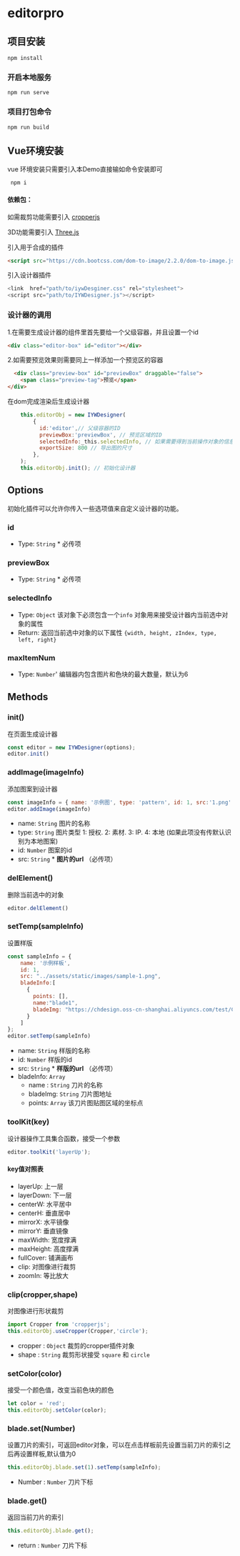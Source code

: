 # editorpro

## 项目安装
```
npm install
```

### 开启本地服务
```
npm run serve
```

### 项目打包命令
```
npm run build
```

## Vue环境安装

vue 环境安装只需要引入本Demo直接输如命令安装即可
```jvascript
 npm i
```

#### 依赖包：
如需裁剪功能需要引入 [cropperjs](https://github.com/fengyuanchen/cropperjs)

3D功能需要引入 [Three.js](https://github.com/mrdoob/three.js/)

引入用于合成的插件 
```html
<script src="https://cdn.bootcss.com/dom-to-image/2.2.0/dom-to-image.js"></script>
```


引入设计器插件
```javascript
<link  href="path/to/iywDesginer.css" rel="stylesheet">
<script src="path/to/IYWDesigner.js"></script>
```


### 设计器的调用
1.在需要生成设计器的组件里首先要给一个父级容器，并且设置一个id
```html
<div class="editor-box" id="editor"></div>
```
2.如需要预览效果则需要同上一样添加一个预览区的容器
```html
  <div class="preview-box" id="previewBox" draggable="false">
    <span class="preview-tag">预览</span>
</div>
```
在dom完成渲染后生成设计器
```javascript
    this.editorObj = new IYWDesigner(
        {
          id:'editor',// 父级容器的ID
          previewBox:'previewBox', // 预览区域的ID
          selectedInfo:_this.selectedInfo, // 如果需要得到当前操作对象的信息则传
          exportSize: 800 // 导出图的尺寸
        },
    );
    this.editorObj.init(); // 初始化设计器
```

## Options
初始化插件可以允许你传入一些选项值来自定义设计器的功能。

### id
  * Type: ``String`` * 必传项

### previewBox
* Type: ``String`` * 必传项

### selectedInfo
* Type: ``Object``  该对象下必须包含一个``info`` 对象用来接受设计器内当前选中对象的属性
* Return: 返回当前选中对象的以下属性 ``{width, height, zIndex, type, left, right}`` 


### maxItemNum
* Type: ``Number``' 编辑器内包含图片和色块的最大数量，默认为6 


## Methods


### init()
在页面生成设计器


```javascript
const editor = new IYWDesigner(options);
editor.init()
```
### addImage(imageInfo)
添加图案到设计器
```javascript
const imageInfo = { name: '示例图', type: 'pattern', id: 1, src:'1.png' };
editor.addImage(imageInfo)
```
* name: ``String`` 图片的名称 
* type: ``String`` 图片类型 1: 授权. 2: 素材. 3: IP. 4: 本地 (如果此项没有传默认识别为本地图案)
* id: ``Number`` 图案的id
* src: ``String`` * **图片的url** （必传项）
### delElement()
删除当前选中的对象
```javascript
editor.delElement()
```

### setTemp(sampleInfo)
设置样版
```javascript
const sampleInfo = {
    name: '示例样板',
    id: 1, 
    src: "../assets/static/images/sample-1.png",
    bladeInfo:[
      {
        points: [],  
        name:"blade1",
        bladeImg: "https://chdesign.oss-cn-shanghai.aliyuncs.com/test/CUMS/OA/20210225/161425967385244942.png",
      }
    ] 
};
editor.setTemp(sampleInfo)
```
* name: ``String`` 样版的名称
* id: ``Number`` 样版的id
* src: ``String`` * **样版的url** （必传项）
* bladeInfo: ``Array`` 
  * name : ``String`` 刀片的名称
  * bladeImg: ``String`` 刀片图地址
  * points: ``Array`` 该刀片图贴图区域的坐标点
  

### toolKit(key)
设计器操作工具集合函数，接受一个参数
```javascript
editor.toolKit('layerUp');
```

#### key值对照表
  * layerUp: 上一层
  * layerDown: 下一层
  * centerW: 水平居中
  * centerH: 垂直居中
  * mirrorX: 水平镜像
  * mirrorY: 垂直镜像
  * maxWidth: 宽度撑满
  * maxHeight: 高度撑满
  * fullCover: 铺满画布
  * clip: 对图像进行裁剪
  * zoomIn: 等比放大 


### clip(cropper,shape)
对图像进行形状裁剪
```javascript
import Cropper from 'cropperjs';
this.editorObj.useCropper(Cropper,'circle');
```
* cropper : ``Object`` 裁剪的cropper插件对象
* shape : ``String`` 裁剪形状接受 ``square`` 和 ``circle``


### setColor(color)
接受一个颜色值，改变当前色块的颜色
```javascript
let color = 'red';
this.editorObj.setColor(color);
```


### blade.set(Number)
设置刀片的索引，可返回editor对象，可以在点击样板前先设置当前刀片的索引之后再设置样板,默认值为0
```javascript
this.editorObj.blade.set(1).setTemp(sampleInfo);
```
* Number : ``Number`` 刀片下标

### blade.get()
返回当前刀片的索引
```javascript
this.editorObj.blade.get();
```
* return : ``Number`` 刀片下标
